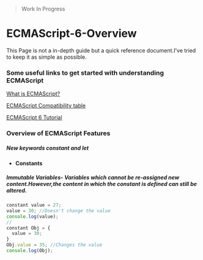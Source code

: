 > Work In Progress

# ECMAScript-6-Overview
This Page is not a in-depth guide but a quick reference document.I've tried to keep it as simple as possible.
### Some useful links to get started with understanding ECMAScript
[What is ECMAScript?](https://www.eventedmind.com/classes/es2015-ee192682/what-is-ecmascript-30df1288)

[ECMAScript Compatibility table](https://kangax.github.io/compat-table/es6/)

[ECMAScript 6 Tutorial](http://ccoenraets.github.io/es6-tutorial/)
### Overview of ECMAScript Features
#####  *New keywords constant and let*
- #### **Constants**
##### Immutable Variables- Variables which cannot be re-assigned new content.However,the content in which the constant is defined can still be altered.
```javascript
constant value = 27;
value = 30; //Doesn't change the value
console.log(value);
//
constant Obj = {
  value = 30;
}
Obj.value = 35; //Changes the value
console.log(Obj);
```

